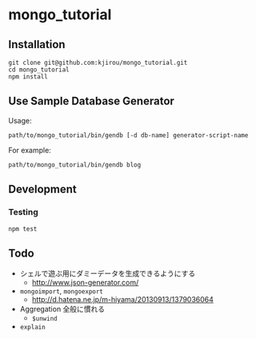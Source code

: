 mongo_tutorial
==============


## Installation

```
git clone git@github.com:kjirou/mongo_tutorial.git
cd mongo_tutorial
npm install
```


## Use Sample Database Generator

Usage:

```
path/to/mongo_tutorial/bin/gendb [-d db-name] generator-script-name
```

For example:

```
path/to/mongo_tutorial/bin/gendb blog
```


## Development

### Testing

```
npm test
```


## Todo

- シェルで遊ぶ用にダミーデータを生成できるようにする
  - http://www.json-generator.com/
- `mongoimport`, `mongoexport`
  - http://d.hatena.ne.jp/m-hiyama/20130913/1379036064
- Aggregation 全般に慣れる
  - `$unwind`
- `explain`
